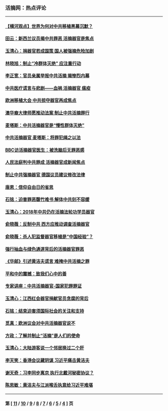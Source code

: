 ### 活摘网：热点评论
---
#### [【横河观点】世界为何对中共移植黑幕沉默？](../../pages/nf5879/n13244249.md?12240430) 
#### [田云：新西兰议员揭中共罪恶 活摘器官是焦点](../../pages/nf5879/n13070629.md?12240430) 
#### [玉清心：捐器官若成国策 国人被强摘危险加剧](../../pages/nf5879/n12802713.md?12240430) 
#### [林晓旭：制止“冷群体灭绝” 应注重行动](../../pages/nf5879/n12779736.md?12240430) 
#### [李正宽：官员亲属举报中共活摘 揭惨烈内幕](../../pages/nf5879/n12684490.md?12240430) 
#### [中共医疗谎言与悲剧——血祸 活摘器官 瘟疫](../../pages/nf5879/n12372103.md?12240430) 
#### [欧洲移植大会 中共掠夺器官再成焦点](../../pages/nf5879/n11538883.md?12240430) 
#### [澳华裔大律师愿推动法案 制止中共活摘罪行](../../pages/nf5879/n11377039.md?12240430) 
#### [麦塔斯：中共活摘器官是“慢性群体灭绝”](../../pages/nf5879/n11350529.md?12240430) 
#### [中共活摘器官 麦塔斯：将罪犯绳之以法](../../pages/nf5879/n11347973.md?12240430) 
#### [BBC访活摘器官医生：被洗脑后无罪恶感](../../pages/nf5879/n11335935.md?12240430) 
#### [人民法庭判中共罪成 活摘器官成新闻焦点](../../pages/nf5879/n11331578.md?12240430) 
#### [制止中共强摘器官 德国议员建议修改法律](../../pages/nf5879/n11249451.md?12240430) 
#### [唐恩：信仰自由日的省思](../../pages/nf5879/n11003525.md?12240430) 
#### [石铭：迫害罪恶罄竹难书  解体中共刻不容缓](../../pages/nf5879/n10942855.md?12240430) 
#### [玉清心：2018年中共仍在活摘法轮功学员器官](../../pages/nf5879/n10914646.md?12240430) 
#### [俞晓薇：反制中共 西方应推动调查活摘器官](../../pages/nf5879/n10794671.md?12240430) 
#### [俞晓薇：杀人犯监督器官移植是“中国经验”？](../../pages/nf5879/n10466427.md?12240430) 
#### [强行抽血与绿色通道背后的活摘器官罪恶](../../pages/nf5879/n10004708.md?12240430) 
#### [《华邮》引述黄洁夫谎言 难掩中共活摘之罪](../../pages/nf5879/n9642309.md?12240430) 
#### [平和中的震撼：致我们心中的善](../../pages/nf5879/n9021123.md?12240430) 
#### [专家讲座：中共活摘器官-国家犯罪罪证](../../pages/nf5879/n8828153.md?12240430) 
#### [玉清心：江西红会器官捐献官员贪腐的背后](../../pages/nf5879/n8522122.md?12240430) 
#### [石铭：结束迫害须国际社会的关注和支持](../../pages/nf5879/n8443497.md?12240430) 
#### [觅真：欧洲议会对中共活摘器官说不](../../pages/nf5879/n8337486.md?12240430) 
#### [方政：了解并制止“活摘”是人们的使命](../../pages/nf5879/n8329214.md?12240430) 
#### [玉清心：大陆游客说一个邻居换过二个肝](../../pages/nf5879/n8291404.md?12240430) 
#### [李天笑：香港会议藏阴谋 习近平痛击黄洁夫](../../pages/nf5879/n8241459.md?12240430) 
#### [谢天奇：习李同步离京 执行北戴河秘密协议？](../../pages/nf5879/n8230418.md?12240430) 
#### [陈思敏：黄洁夫与江派喉舌执意给习近平难堪](../../pages/nf5879/n8222166.md?12240430) 

---
#### 第 [ [11](./11.md?12240430) / [10](./10.md?12240430) / [9](./9.md?12240430) / [8](./8.md?12240430) / [7](./7.md?12240430) / [6](./6.md?12240430) / [5](./5.md?12240430) / [4](./4.md?12240430) ] 页
